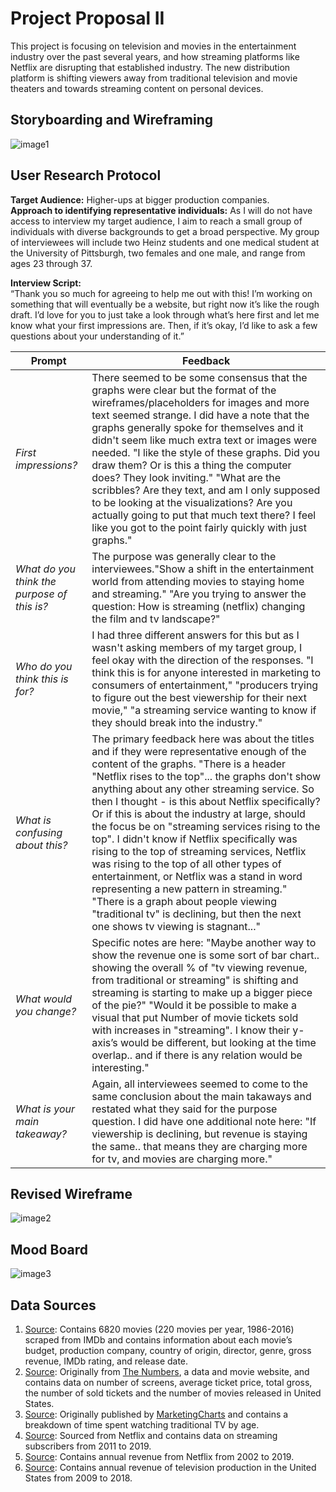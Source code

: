 # Project Proposal II
This project is focusing on television and movies in the entertainment industry over the past several years, and how streaming platforms like Netflix are disrupting that established industry.  The new distribution platform is shifting viewers away from traditional television and movie theaters and towards streaming content on personal devices.


## Storyboarding and Wireframing
![image1](ProjectProposal_1.png) 

## User Research Protocol
**Target Audience:** Higher-ups at bigger production companies.  
**Approach to identifying representative individuals:**  As I will do not have access to interview my target audience, I aim to reach a small group of individuals with diverse backgrounds to get a broad perspective.  My group of interviewees will include two Heinz students and one medical student at the University of Pittsburgh, two females and one male, and range from ages 23 through 37.

**Interview Script:**  
“Thank you so much for agreeing to help me out with this!  I’m working on something that will eventually be a website, but right now it’s like the rough draft.  I’d love for you to just take a look through what’s here first and let me know what your first impressions are.  Then, if it’s okay, I’d like to ask a few questions about your understanding of it.” 

| Prompt | Feedback |
| ------ | -------- |
| *First impressions?* | There seemed to be some consensus that the graphs were clear but the format of the wireframes/placeholders for images and more text seemed strange. I did have a note that the graphs generally spoke for themselves and it didn't seem like much extra text or images were needed. "I like the style of these graphs.  Did you draw them?  Or is this a thing the computer does? They look inviting." "What are the scribbles? Are they text, and am I only supposed to be looking at the visualizations? Are you actually going to put that much text there? I feel like you got to the point fairly quickly with just graphs." |
| *What do you think the purpose of this is?* | The purpose was generally clear to the interviewees."Show a shift in the entertainment world from attending movies to staying home and streaming." "Are you trying to answer the question: How is streaming (netflix) changing the film and tv landscape?" |
| *Who do you think this is for?* | I had three different answers for this but as I wasn't asking members of my target group, I feel okay with the direction of the responses. "I think this is for anyone interested in marketing to consumers of entertainment," "producers trying to figure out the best viewership for their next movie," "a streaming service wanting to know if they should break into the industry." |
| *What is confusing about this?* | The primary feedback here was about the titles and if they were representative enough of the content of the graphs. "There is a header "Netflix rises to the top"... the graphs don't show anything about any other streaming service.  So then I thought - is this about Netflix specifically?  Or if this is about the industry at large, should the focus be on "streaming services rising to the top".  I didn't know if Netflix specifically was rising to the top of streaming services, Netflix was rising to the top of all other types of entertainment, or Netflix was a stand in word representing a new pattern in streaming." "There is a graph about people viewing "traditional tv" is declining, but then the next one shows tv viewing is stagnant..." |
| *What would you change?* | Specific notes are here: "Maybe another way to show the revenue one is some sort of bar chart.. showing the overall % of "tv viewing revenue, from traditional or streaming" is shifting and streaming is starting to make up a bigger piece of the pie?" "Would it be possible to make a visual that put Number of movie tickets sold with increases in "streaming".  I know their y-axis’s would be different, but looking at the time overlap.. and if there is any relation would be interesting." |
| *What is your main takeaway?* | Again, all interviewees seemed to come to the same conclusion about the main takaways and restated what they said for the purpose question.  I did have one additional note here: "If viewership is declining, but revenue is staying the same.. that means they are charging more for tv, and movies are charging more." |

## Revised Wireframe
![image2](ProjectProposal_2.png) 

## Mood Board
![image3](MoodBoard.png) 

## Data Sources
1. [Source](https://www.kaggle.com/danielgrijalvas/movies/version/2): Contains 6820 movies (220 movies per year, 1986-2016) scraped from IMDb and contains information about each movie’s budget, production company, country of origin, director, genre, gross revenue, IMDb rating, and release date.  
2. [Source](https://www.kaggle.com/clouds0715/thefilmindustry#the%20film%20industry_US_08-17_English.csv): Originally from [The Numbers](https://www.the-numbers.com/market/), a data and movie website, and contains data on number of screens, average ticket price, total gross, the number of sold tickets and the number of movies released in United States.  
3. [Source](https://www.statista.com/statistics/786371/time-spent-traditional-tv-age/): Originally published by [MarketingCharts](https://www.marketingcharts.com/featured-105414) and contains a breakdown of time spent watching traditional TV by age.  
4. [Source](https://www.statista.com/statistics/250937/quarterly-number-of-netflix-streaming-subscribers-in-the-us/): Sourced from Netflix and contains data on streaming subscribers from 2011 to 2019.  
5. [Source](https://www.statista.com/statistics/272545/annual-revenue-of-netflix/): Contains annual revenue from Netflix from 2002 to 2019.  
6. [Source](https://www.statista.com/statistics/293450/revenue-of-television-production-in-the-us/): Contains annual revenue of television production in the United States from 2009 to 2018.  

